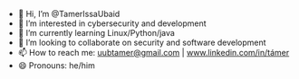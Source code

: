 - 👋 Hi, I’m @TamerIssaUbaid
- 👀 I’m interested in cybersecurity and development
- 🌱 I’m currently learning Linux/Python/java
- 💞️ I’m looking to collaborate on security and software development
- 📫 How to reach me: uubtamer@gmail.com | www.linkedin.com/in/támer
- 😄 Pronouns: he/him

<!---
TamerIssaUbaid/TamerIssaUbaid is a ✨ special ✨ repository because its `README.md` (this file) appears on your GitHub profile.
You can click the Preview link to take a look at your changes.
--->
